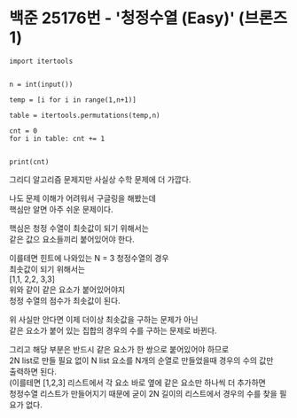 # 백준 25176번 - '청정수열 (Easy)'  (브론즈1)

```
import itertools


n = int(input())

temp = [i for i in range(1,n+1)]

table = itertools.permutations(temp,n)

cnt = 0
for i in table: cnt += 1


print(cnt)
```

그리디 알고리즘 문제지만 사실상 수학 문제에 더 가깝다.  

나도 문제 이해가 어려워서 구글링을 해봤는데  
핵심만 알면 아주 쉬운 문제이다.  


핵심은 청정 수열이 최솟값이 되기 위해서는  
같은 값으 요소들끼리 붙어있어야 한다.  

이를테면 힌트에 나와있는 N = 3 청정수열의 경우  
최솟값이 되기 위해서는  
[1,1, 2,2, 3,3]  
위와 같이 같은 요소가 붙어있어야지   
청정 수열의 점수가 최솟값이 된다.  


위 사실만 안다면 이제 더이상 최솟값을 구하는 문제가 아닌  
같은 요소가 붙어 있는 집합의 경우의 수를 구하는 문제로 바뀐다.  

그리고 해당 부분은 반드시 같은 요소가 한 쌍으로 붙어있어야 하므로    
2N list로 만들 필요 없이 N list 요소를 N개의 순열로 만들었을때 경우의 수의 값만    
출력하면 된다.   
(이를테면 [1,2,3] 리스트에서 각 요소 바로 옆에 같은 요소만 하나씩 더 추가하면   
청정수열 리스트가 만들어지기 때문에 굳이 2N 길이의 리스트에서 경우의 수를 찾을 필요가 없다.  
